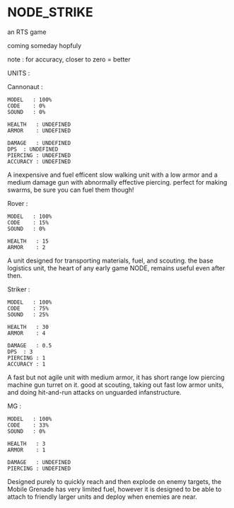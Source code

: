 # NODE_STRIKE

an RTS game

coming someday hopfuly

note : for accuracy, closer to zero = better

UNITS :

Cannonaut :

	MODEL   : 100%
	CODE    : 0% 
	SOUND   : 0%

	HEALTH   : UNDEFINED
	ARMOR    : UNDEFINED

	DAMAGE   : UNDEFINED
	DPS	 : UNDEFINED
	PIERCING : UNDEFINED
	ACCURACY : UNDEFINED

A inexpensive and fuel efficent slow walking unit with a low armor and a medium damage gun with abnormally effective piercing. perfect for making swarms, be sure you can fuel them though!



Rover : 

	MODEL   : 100%
	CODE    : 15% 
	SOUND   : 0%

	HEALTH   : 15
	ARMOR    : 2

A unit designed for transporting materials, fuel, and scouting. the base logistics unit, the heart of any early game NODE, remains useful even after then.



Striker :

	MODEL   : 100%
	CODE    : 75% 
	SOUND   : 25%

	HEALTH   : 30
	ARMOR    : 4

	DAMAGE   : 0.5
	DPS	 : 3
	PIERCING : 1
	ACCURACY : 1

A fast but not agile unit with medium armor, it has short range low piercing machine gun turret on it. good at scouting, taking out fast low armor units, and doing hit-and-run attacks on unguarded infanstructure.



MG :

	MODEL   : 100%
	CODE    : 33% 
	SOUND   : 0%

	HEALTH   : 3
	ARMOR    : 1

	DAMAGE   : UNDEFINED
	PIERCING : UNDEFINED

Designed purely to quickly reach and then explode on enemy targets, the Mobile Grenade has very limited fuel, however it is designed to be able to attach to friendly larger units and deploy when enemies are near.
